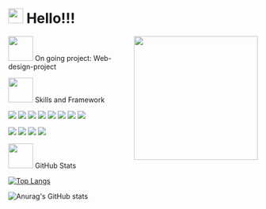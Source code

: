 # <img src="https://raw.githubusercontent.com/MartinHeinz/MartinHeinz/master/wave.gif" width="30px"> Hello!!! 
 <img align="right" src= "https://media.giphy.com/media/BferOKonYOspm28AiB/giphy.gif" width = "250px"> 
 
 <img src="https://media.giphy.com/media/WUlplcMpOCEmTGBtBW/giphy.gif" width="50"> On going project: Web-design-project



<img src="https://media.giphy.com/media/VgCDAzcKvsR6OM0uWg/giphy.gif" width="50"> Skills and Framework

![](https://img.shields.io/badge/<Code>-<HTML>-informational?style=flat&logo=<LOGO_NAME>&logoColor=white&color=2bbc8a)
![](https://img.shields.io/badge/<Code>-<CSS>-informational?style=flat&logo=<LOGO_NAME>&logoColor=white&color=2bbc8a)
![](https://img.shields.io/badge/<Code>-<JavarScript>-informational?style=flat&logo=<LOGO_NAME>&logoColor=white&color=2bbc8a)
![](https://img.shields.io/badge/<Code>-<Redux>-informational?style=flat&logo=<LOGO_NAME>&logoColor=white&color=2bbc8a)
![](https://img.shields.io/badge/<Code>-<TypeScript>-informational?style=flat&logo=<LOGO_NAME>&logoColor=white&color=2bbc8a)
![](https://img.shields.io/badge/<Framework>-<React>-informational?style=flat&logo=<LOGO_NAME>&logoColor=white&color=2bbc8a)
![](https://img.shields.io/badge/<Code>-<React--Native>-informational?style=flat&logo=<LOGO_NAME>&logoColor=white&color=2bbc8a)
![](https://img.shields.io/badge/<Package>-<Styled-Component>-informational?style=flat&logo=<LOGO_NAME>&logoColor=white&color=2bbc8a)


![](https://img.shields.io/github/commit-activity/m/Andreaa-Dev/new?logoColor=purple)
![](https://img.shields.io/github/last-commit/Andreaa-Dev/new?color=red&style=plastic)
![](https://img.shields.io/website?down_color=lightgrey&down_message=clothe&style=plastic&up_color=yellow&up_message=Web-design-project&url=https%3A%2F%2Fexpense.mlem-mlem.net%2F)
![](https://img.shields.io/github/stars/Andreaa-Dev?style=plastic)



<img src="https://media.giphy.com/media/mGcNjsfWAjY5AEZNw6/giphy.gif" width="50"> GitHub Stats

[![Top Langs](https://github-readme-stats.vercel.app/api/top-langs/?username=Andreaa-Dev&langs_count=8)](https://github.com/anuraghazra/github-readme-stats)

![Anurag's GitHub stats](https://github-readme-stats.vercel.app/api?username=Andreaa-Dev&show_icons=true&theme=shades-of-purple&hide=prs,contribs)
